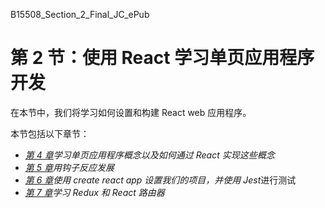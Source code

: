 B15508_Section_2_Final_JC_ePub

# 第 2 节：使用 React 学习单页应用程序开发

在本节中，我们将学习如何设置和构建 React web 应用程序。

本节包括以下章节：

*   [*第 4 章*](04.html#_idTextAnchor072)*学习单页应用程序概念以及如何通过 React 实现这些概念*
*   [*第 5 章*](05.html#_idTextAnchor081)*用钩子反应发展*
*   [*第 6 章*](06.html#_idTextAnchor091)*使用 create react app 设置我们的项目，并使用 Jest*进行测试
*   [*第 7 章*](07.html#_idTextAnchor110)*学习 Redux 和 React 路由器*